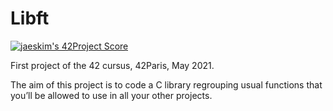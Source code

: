 # Libft

[![jaeskim's 42Project Score](https://badge42.herokuapp.com/api/project/lraffin/Libft)](https://github.com/JaeSeoKim/badge42)

First project of the 42 cursus, 42Paris, May 2021.

The aim of this project is to code a C library regrouping usual functions that you’ll be allowed to use in all your other projects.

